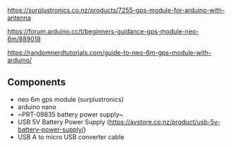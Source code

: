 https://surplustronics.co.nz/products/7255-gps-module-for-arduino-with-antenna

https://forum.arduino.cc/t/beginners-guidance-gps-module-neo-6m/889018

https://randomnerdtutorials.com/guide-to-neo-6m-gps-module-with-arduino/

## Components
- neo 6m gps module (surplustronics)
- arduino nano
- ~PRT-09835 battery power supply~
- USB 5V Battery Power Supply (https://avstore.co.nz/product/usb-5v-battery-power-supply/)
- USB A to micro USB converter cable
